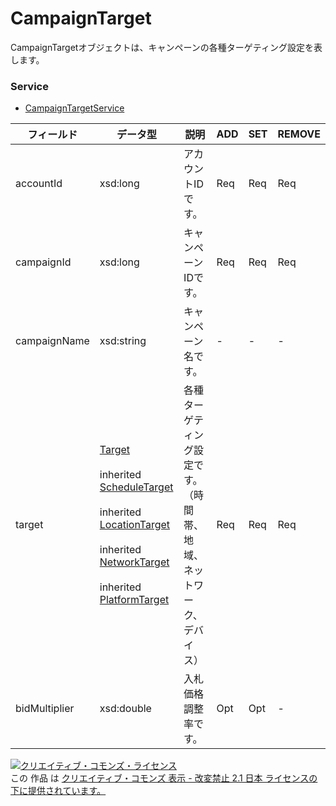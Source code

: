 # CampaignTarget
CampaignTargetオブジェクトは、キャンペーンの各種ターゲティング設定を表します。
### Service
+ [CampaignTargetService](../services/CampaignTargetService.md)

| フィールド | データ型 | 説明 | ADD | SET | REMOVE | 
|---|---|---|---|---|---|
| accountId| xsd:long| アカウントIDです。| Req| Req| Req |
| campaignId| xsd:long| キャンペーンIDです。| Req| Req| Req |
| campaignName| xsd:string| キャンペーン名です。| -| -| - |
| target| <a href="./Target.md">Target</a><br><br> inherited <a href="./ScheduleTarget.md">ScheduleTarget</a><br><br> inherited <a href="./LocationTarget.md">LocationTarget</a><br><br> inherited <a href="./NetworkTarget.md">NetworkTarget</a><br><br> inherited <a href="./PlatformTarget.md">PlatformTarget</a>| 各種ターゲティング設定です。（時間帯、地域、ネットワーク、デバイス）| Req| Req| Req |
| bidMultiplier| xsd:double| 入札価格調整率です。| Opt| Opt| - |
<a rel="license" href="http://creativecommons.org/licenses/by-nd/2.1/jp/"><img alt="クリエイティブ・コモンズ・ライセンス" style="border-width:0" src="https://i.creativecommons.org/l/by-nd/2.1/jp/88x31.png" /></a><br />この 作品 は <a rel="license" href="http://creativecommons.org/licenses/by-nd/2.1/jp/">クリエイティブ・コモンズ 表示 - 改変禁止 2.1 日本 ライセンスの下に提供されています。</a>
